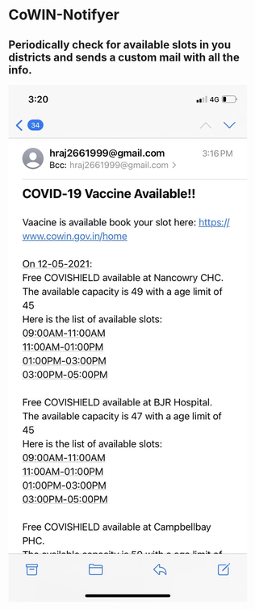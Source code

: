 # CoWIN-Notifyer
## Periodically check for available slots in you districts and sends a custom mail with all the info.


<img src="EBF08E3D-1AEE-4FB2-B35F-9AD4028D7DBA_1_105_c.jpeg"/>